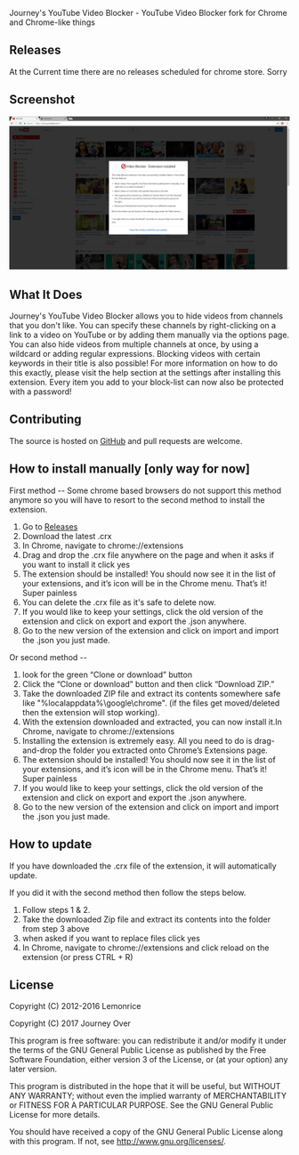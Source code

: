 Journey's YouTube Video Blocker - YouTube Video Blocker fork for Chrome and Chrome-like things

## Releases

At the Current time there are no releases scheduled for chrome store. Sorry

## Screenshot

![Screenshot](images/screenshot.png)

## What It Does

Journey's YouTube Video Blocker allows you to hide videos from channels that you don't like. You can specify these channels by right-clicking on a link to a video on YouTube or by adding them manually via the options page. You can also hide videos from multiple channels at once, by using a wildcard or adding regular expressions. Blocking videos with certain keywords in their title is also possible! For more information on how to do this exactly, please visit the help section at the settings after installing this extension. Every item you add to your block-list can now also be protected with a password!

## Contributing

The source is hosted on [GitHub](https://github.com/JourneyOver/Youtube-Video-Blocker) and pull requests are welcome.

## How to install manually [only way for now]

First method -- Some chrome based browsers do not support this method anymore so you will have to resort to the second method to install the extension.
1. Go to [Releases](https://github.com/JourneyOver/Youtube-Video-Blocker/releases)
2. Download the latest .crx
3. In Chrome, navigate to chrome://extensions
4. Drag and drop the .crx file anywhere on the page and when it asks if you want to install it click yes
5. The extension should be installed! You should now see it in the list of your extensions, and it’s icon will be in the Chrome menu. That’s it! Super painless
6. You can delete the .crx file as it's safe to delete now.
7. If you would like to keep your settings, click the old version of the extension and click on export and export the .json anywhere.
8. Go to the new version of the extension and click on import and import the .json you just made.

Or second method --

1. look for the green “Clone or download” button
2. Click the “Clone or download” button and then click “Download ZIP.”
3. Take the downloaded ZIP file and extract its contents somewhere safe like "%localappdata%\google\chrome". (if the files get moved/deleted then the extension will stop working).
4. With the extension downloaded and extracted, you can now install it.In Chrome, navigate to chrome://extensions
5. Installing the extension is extremely easy. All you need to do is drag-and-drop the folder you extracted onto Chrome’s Extensions page.
6. The extension should be installed! You should now see it in the list of your extensions, and it’s icon will be in the Chrome menu. That’s it! Super painless
7. If you would like to keep your settings, click the old version of the extension and click on export and export the .json anywhere.
8. Go to the new version of the extension and click on import and import the .json you just made.

## How to update

If you have downloaded the .crx file of the extension, it will automatically update.

If you did it with the second method then follow the steps below.

1. Follow steps 1 & 2.
2. Take the downloaded Zip file and extract its contents into the folder from step 3 above
3. when asked if you want to replace files click yes
4. In Chrome, navigate to chrome://extensions and click reload on the extension (or press CTRL + R)

## License

Copyright (C) 2012-2016 Lemonrice

Copyright (C) 2017 Journey Over

This program is free software: you can redistribute it and/or modify
it under the terms of the GNU General Public License as published by
the Free Software Foundation, either version 3 of the License, or
(at your option) any later version.

This program is distributed in the hope that it will be useful,
but WITHOUT ANY WARRANTY; without even the implied warranty of
MERCHANTABILITY or FITNESS FOR A PARTICULAR PURPOSE.  See the
GNU General Public License for more details.

You should have received a copy of the GNU General Public License
along with this program.  If not, see <http://www.gnu.org/licenses/>.